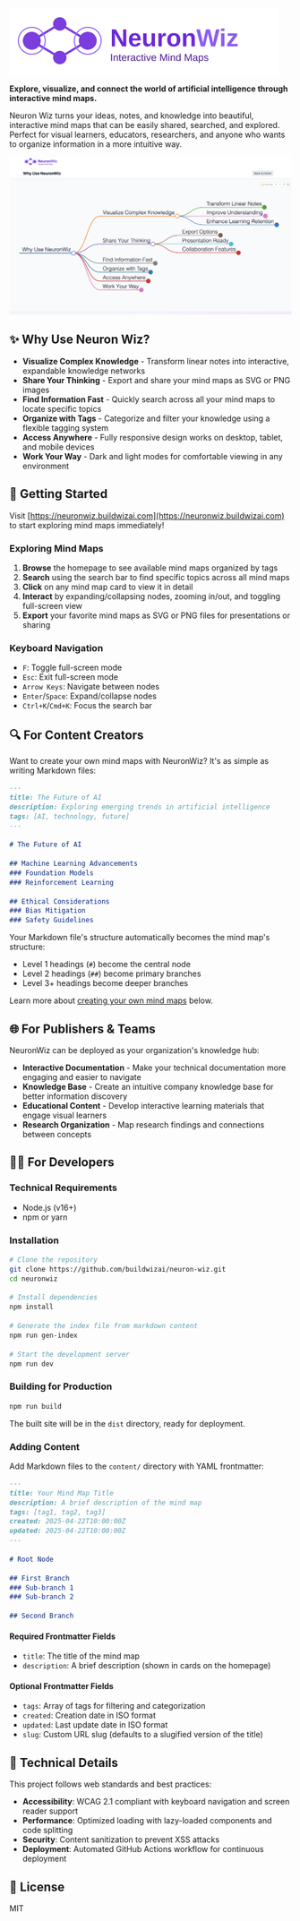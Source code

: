 ![Neuron Wiz](public/images/neuronwiz-logo.svg)

**Explore, visualize, and connect the world of artificial intelligence through interactive mind maps.**


Neuron Wiz turns your ideas, notes, and knowledge into beautiful, interactive mind maps that can be easily shared, searched, and explored. Perfect for visual learners, educators, researchers, and anyone who wants to organize information in a more intuitive way.

![Neuron Wiz](public/images/screenshot.png)

## ✨ Why Use Neuron Wiz?

- **Visualize Complex Knowledge** - Transform linear notes into interactive, expandable knowledge networks
- **Share Your Thinking** - Export and share your mind maps as SVG or PNG images
- **Find Information Fast** - Quickly search across all your mind maps to locate specific topics
- **Organize with Tags** - Categorize and filter your knowledge using a flexible tagging system
- **Access Anywhere** - Fully responsive design works on desktop, tablet, and mobile devices
- **Work Your Way** - Dark and light modes for comfortable viewing in any environment

## 🚀 Getting Started

Visit [https://neuronwiz.buildwizai.com](https://neuronwiz.buildwizai.com) to start exploring mind maps immediately!

### Exploring Mind Maps

1. **Browse** the homepage to see available mind maps organized by tags
2. **Search** using the search bar to find specific topics across all mind maps
3. **Click** on any mind map card to view it in detail
4. **Interact** by expanding/collapsing nodes, zooming in/out, and toggling full-screen view
5. **Export** your favorite mind maps as SVG or PNG files for presentations or sharing

### Keyboard Navigation

- `F`: Toggle full-screen mode
- `Esc`: Exit full-screen mode
- `Arrow Keys`: Navigate between nodes
- `Enter`/`Space`: Expand/collapse nodes
- `Ctrl+K`/`Cmd+K`: Focus the search bar

## 🔍 For Content Creators

Want to create your own mind maps with NeuronWiz? It's as simple as writing Markdown files:

```markdown
---
title: The Future of AI
description: Exploring emerging trends in artificial intelligence
tags: [AI, technology, future]
---

# The Future of AI

## Machine Learning Advancements
### Foundation Models
### Reinforcement Learning

## Ethical Considerations
### Bias Mitigation
### Safety Guidelines
```

Your Markdown file's structure automatically becomes the mind map's structure:
- Level 1 headings (`#`) become the central node
- Level 2 headings (`##`) become primary branches
- Level 3+ headings become deeper branches

Learn more about [creating your own mind maps](#for-developers) below.

## 🌐 For Publishers & Teams

NeuronWiz can be deployed as your organization's knowledge hub:

- **Interactive Documentation** - Make your technical documentation more engaging and easier to navigate
- **Knowledge Base** - Create an intuitive company knowledge base for better information discovery
- **Educational Content** - Develop interactive learning materials that engage visual learners
- **Research Organization** - Map research findings and connections between concepts

## 👩‍💻 For Developers

### Technical Requirements

- Node.js (v16+)
- npm or yarn

### Installation

```bash
# Clone the repository
git clone https://github.com/buildwizai/neuron-wiz.git
cd neuronwiz

# Install dependencies
npm install

# Generate the index file from markdown content
npm run gen-index

# Start the development server
npm run dev
```

### Building for Production

```bash
npm run build
```

The built site will be in the `dist` directory, ready for deployment.

### Adding Content

Add Markdown files to the `content/` directory with YAML frontmatter:

```markdown
---
title: Your Mind Map Title
description: A brief description of the mind map
tags: [tag1, tag2, tag3]
created: 2025-04-22T10:00:00Z
updated: 2025-04-22T10:00:00Z
---

# Root Node

## First Branch
### Sub-branch 1
### Sub-branch 2

## Second Branch
```

#### Required Frontmatter Fields

- `title`: The title of the mind map
- `description`: A brief description (shown in cards on the homepage)

#### Optional Frontmatter Fields

- `tags`: Array of tags for filtering and categorization
- `created`: Creation date in ISO format
- `updated`: Last update date in ISO format
- `slug`: Custom URL slug (defaults to a slugified version of the title)

## 🔧 Technical Details

This project follows web standards and best practices:

- **Accessibility**: WCAG 2.1 compliant with keyboard navigation and screen reader support
- **Performance**: Optimized loading with lazy-loaded components and code splitting
- **Security**: Content sanitization to prevent XSS attacks
- **Deployment**: Automated GitHub Actions workflow for continuous deployment

## 📄 License

MIT
